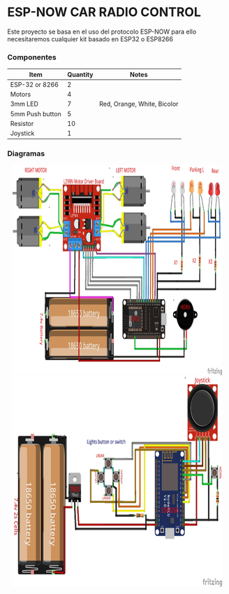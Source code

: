# ESP-NOW CAR RADIO CONTROL
Este proyecto se basa en el uso del protocolo ESP-NOW para ello necesitaremos cualquier kit basado en ESP32 o ESP8266

### Componentes
| Item             | Quantity | Notes                         |
| ---------------- | -------- | ----------------------------- |
| ESP-32 or 8266   | 2        |                               |
| Motors           | 4        |                               |
| 3mm LED          | 7        | Red, Orange, White, Bicolor   |
| 5mm Push button  | 5        |                               |
| Resistor         | 10       |                               | 
| Joystick         | 1        |                               |

### Diagramas
<p align="center">
<img src="/IMAGES/01_RX_RC_ESPNOW_CARS_ESP32.jpg" width="480" height="480" alt="Receptor ESP32">
<img src="/IMAGES/00_TX_RC_ESPNOW_CARS_ESP8266.jpg" width="480" height="480" alt="Transmisor ESP8266">
</p>
